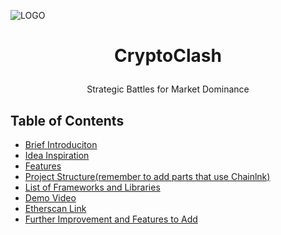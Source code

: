 ![LOGO]()


# <p align="center"> CryptoClash </p>
<p align="center"> Strategic Battles for Market Dominance </p>

Table of Contents
------------------
- [Brief Introduciton]()
- [Idea Inspiration]()
- [Features]()
- [Project Structure(remember to add parts that use Chainlnk)]()
- [List of Frameworks and Libraries]()
- [Demo Video]()
- [Etherscan Link]()
- [Further Improvement and Features to Add]()
